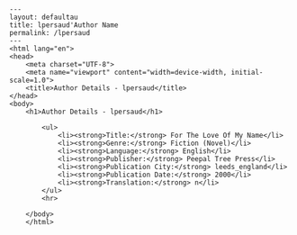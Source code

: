 
    ---
    layout: defaultau
    title: lpersaud'Author Name 
    permalink: /lpersaud
    ---
    <html lang="en">
    <head>
        <meta charset="UTF-8">
        <meta name="viewport" content="width=device-width, initial-scale=1.0">
        <title>Author Details - lpersaud</title>
    </head>
    <body>
        <h1>Author Details - lpersaud</h1>
        
            <ul>
                <li><strong>Title:</strong> For The Love Of My Name</li>
                <li><strong>Genre:</strong> Fiction (Novel)</li>
                <li><strong>Language:</strong> English</li>
                <li><strong>Publisher:</strong> Peepal Tree Press</li>
                <li><strong>Publication City:</strong> leeds_england</li>
                <li><strong>Publication Date:</strong> 2000</li>
                <li><strong>Translation:</strong> n</li>
            </ul>
            <hr>
            
        </body>
        </html>
        